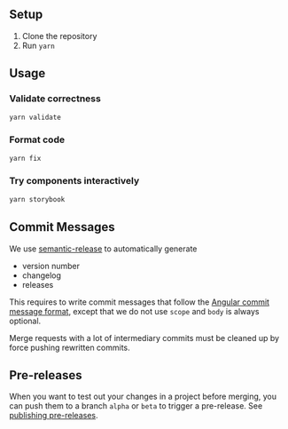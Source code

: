 ## Setup

1. Clone the repository
2. Run `yarn`

## Usage

### Validate correctness

```sh
yarn validate
```

### Format code

```sh
yarn fix
```

### Try components interactively

```sh
yarn storybook
```

## Commit Messages

We use [semantic-release](https://github.com/semantic-release/semantic-release) to automatically generate
- version number
- changelog
- releases

This requires to write commit messages that follow the [Angular commit message format](https://github.com/angular/angular/blob/master/CONTRIBUTING.md#-commit-message-format),
except that we do not use `scope` and `body` is always optional.

Merge requests with a lot of intermediary commits must be cleaned up by force pushing rewritten commits.

## Pre-releases

When you want to test out your changes in a project before merging,
you can push them to a branch `alpha` or `beta` to trigger a pre-release.
See [publishing pre-releases](https://semantic-release.gitbook.io/semantic-release/recipes/release-workflow/pre-releases). 
